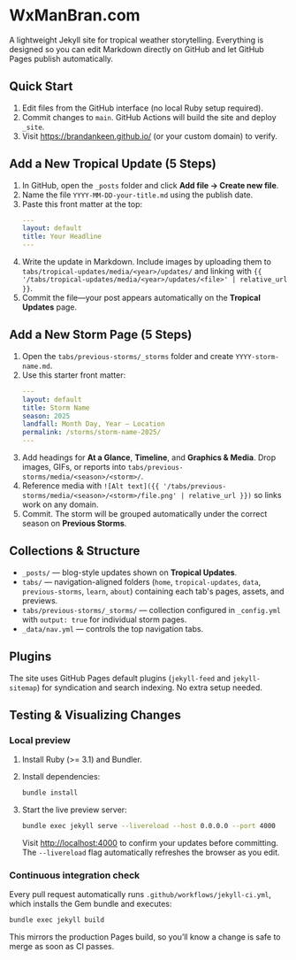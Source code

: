 ﻿# WxManBran.com

A lightweight Jekyll site for tropical weather storytelling. Everything is designed so you can edit Markdown directly on GitHub and let GitHub Pages publish automatically.

## Quick Start

1. Edit files from the GitHub interface (no local Ruby setup required).
2. Commit changes to `main`. GitHub Actions will build the site and deploy `_site`.
3. Visit <https://brandankeen.github.io/> (or your custom domain) to verify.

## Add a New Tropical Update (5 Steps)

1. In GitHub, open the `_posts` folder and click **Add file → Create new file**.
2. Name the file `YYYY-MM-DD-your-title.md` using the publish date.
3. Paste this front matter at the top:
   ```yaml
   ---
   layout: default
   title: Your Headline
   ---
   ```
4. Write the update in Markdown. Include images by uploading them to `tabs/tropical-updates/media/<year>/updates/` and linking with `{{ '/tabs/tropical-updates/media/<year>/updates/<file>' | relative_url }}`.
5. Commit the file—your post appears automatically on the **Tropical Updates** page.

## Add a New Storm Page (5 Steps)

1. Open the `tabs/previous-storms/_storms` folder and create `YYYY-storm-name.md`.
2. Use this starter front matter:
   ```yaml
   ---
   layout: default
   title: Storm Name
   season: 2025
   landfall: Month Day, Year — Location
   permalink: /storms/storm-name-2025/
   ---
   ```
3. Add headings for **At a Glance**, **Timeline**, and **Graphics & Media**. Drop images, GIFs, or reports into `tabs/previous-storms/media/<season>/<storm>/`. 
4. Reference media with `![Alt text]({{ '/tabs/previous-storms/media/<season>/<storm>/file.png' | relative_url }})` so links work on any domain.
5. Commit. The storm will be grouped automatically under the correct season on **Previous Storms**.

## Collections & Structure

- `_posts/` — blog-style updates shown on **Tropical Updates**.
- `tabs/` — navigation-aligned folders (`home`, `tropical-updates`, `data`, `previous-storms`, `learn`, `about`) containing each tab's pages, assets, and previews.
- `tabs/previous-storms/_storms/` — collection configured in `_config.yml` with `output: true` for individual storm pages.
- `_data/nav.yml` — controls the top navigation tabs.

## Plugins

The site uses GitHub Pages default plugins (`jekyll-feed` and `jekyll-sitemap`) for syndication and search indexing. No extra setup needed.

## Testing & Visualizing Changes

### Local preview

1. Install Ruby (>= 3.1) and Bundler.
2. Install dependencies:

   ```bash
   bundle install
   ```

3. Start the live preview server:

   ```bash
   bundle exec jekyll serve --livereload --host 0.0.0.0 --port 4000
   ```

   Visit <http://localhost:4000> to confirm your updates before committing. The `--livereload` flag automatically refreshes the browser as you edit.

### Continuous integration check

Every pull request automatically runs `.github/workflows/jekyll-ci.yml`, which installs the Gem bundle and executes:

```bash
bundle exec jekyll build
```

This mirrors the production Pages build, so you’ll know a change is safe to merge as soon as CI passes.

